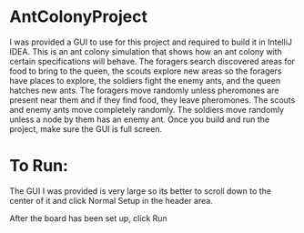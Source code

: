 # AntColonyProject
I was provided a GUI to use for this project and required to build it in IntelliJ IDEA.
This is an ant colony simulation that shows how an ant colony with certain specifications will behave.
The foragers search discovered areas for food to bring to the queen, the scouts explore new areas so the foragers have places to explore, the soldiers fight the enemy ants, and the queen hatches new ants.
The foragers move randomly unless pheromones are present near them and if they find food, they leave pheromones.
The scouts and enemy ants move completely randomly.
The soldiers move randomly unless a node by them has an enemy ant.
Once you build and run the project, make sure the GUI is full screen.

# To Run:

The GUI I was provided is very large so its better to scroll down to the center of it and click Normal Setup in the header area.

After the board has been set up, click Run
